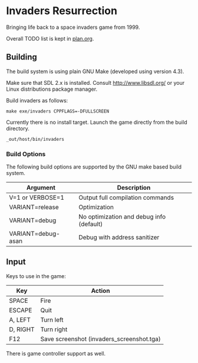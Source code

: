 # Invaders Resurrection

Bringing life back to a space invaders game from 1999.

Overall TODO list is kept in [plan.org](plan.org).

## Building

The build system is using plain GNU Make (developed using version 4.3).

Make sure that SDL 2.x is installed.
Consult http://www.libsdl.org/ or your Linux distributions package manager.

Build invaders as follows:

    make exe/invaders CPPFLAGS=-DFULLSCREEN

Currently there is no install target.
Launch the game directly from the build directory.

    _out/host/bin/invaders

### Build Options

The following build options are supported by the GNU make based build system.

| Argument           | Description                              |
|--------------------|------------------------------------------|
| V=1 or VERBOSE=1   | Output full compilation commands         |
| VARIANT=release    | Optimization                             |
| VARIANT=debug      | No optimization and debug info (default) |
| VARIANT=debug-asan | Debug with address sanitizer             |

## Input

Keys to use in the game:

| Key      | Action                                    |
|----------|-------------------------------------------|
| SPACE    | Fire                                      |
| ESCAPE   | Quit                                      |
| A, LEFT  | Turn left                                 |
| D, RIGHT | Turn right                                |
| F12      | Save screenshot (invaders_screenshot.tga) |

There is game controller support as well.
